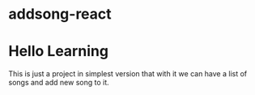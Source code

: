 # addsong-react
# Hello Learning
This is just a project in simplest version that with it we can have a list of songs and add new song to it.
<!-- This repo is just for learning git -->
